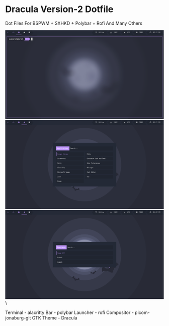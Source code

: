 # Dracula Version-2 Dotfile
Dot Files For BSPWM + SXHKD + Polybar + Rofi And Many Others

![Terminal](https://raw.githubusercontent.com/Maharsh17/Archive/main/Screenshot/Dracula-V2/Terminal.png "Terminal")
![Launcher](https://raw.githubusercontent.com/Maharsh17/Archive/main/Screenshot/Dracula-V2/Launcher.png "Launcher")
![Power](https://raw.githubusercontent.com/Maharsh17/Archive/main/Screenshot/Dracula-V2/Power.png "Power")\


Terminal    - alacritty
Bar         - polybar
Launcher    - rofi
Compositor  - picom-jonaburg-git
GTK Theme   - Dracula
